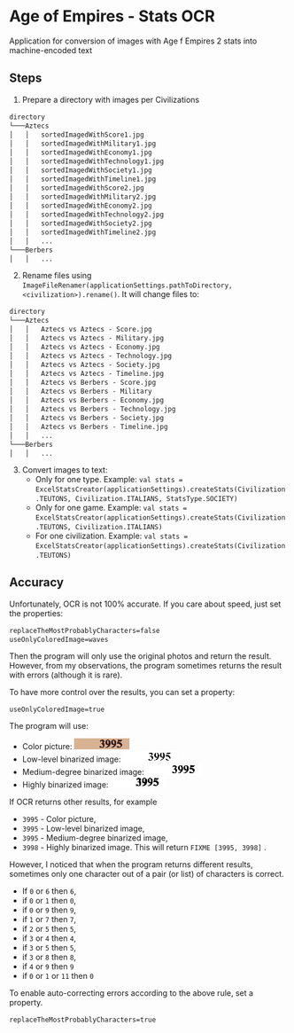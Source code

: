 # Age of Empires - Stats OCR
Application for conversion of images with Age f Empires 2 stats into machine-encoded text

## Steps
1. Prepare a directory with images per Civilizations
```
directory
└───Aztecs
│   │   sortedImagedWithScore1.jpg
│   │   sortedImagedWithMilitary1.jpg
│   │   sortedImagedWithEconomy1.jpg
│   │   sortedImagedWithTechnology1.jpg
│   │   sortedImagedWithSociety1.jpg
│   │   sortedImagedWithTimeline1.jpg
│   │   sortedImagedWithScore2.jpg
│   │   sortedImagedWithMilitary2.jpg
│   │   sortedImagedWithEconomy2.jpg
│   │   sortedImagedWithTechnology2.jpg
│   │   sortedImagedWithSociety2.jpg
│   │   sortedImagedWithTimeline2.jpg
│   │   ...
└───Berbers
│   │   ...
```
2. Rename files using `ImageFileRenamer(applicationSettings.pathToDirectory, <civilization>).rename()`. It will change files to:
```
directory
└───Aztecs
│   │   Aztecs vs Aztecs - Score.jpg
│   │   Aztecs vs Aztecs - Military.jpg
│   │   Aztecs vs Aztecs - Economy.jpg
│   │   Aztecs vs Aztecs - Technology.jpg
│   │   Aztecs vs Aztecs - Society.jpg
│   │   Aztecs vs Aztecs - Timeline.jpg
│   │   Aztecs vs Berbers - Score.jpg
│   │   Aztecs vs Berbers - Military
│   │   Aztecs vs Berbers - Economy.jpg
│   │   Aztecs vs Berbers - Technology.jpg
│   │   Aztecs vs Berbers - Society.jpg
│   │   Aztecs vs Berbers - Timeline.jpg
│   │   ...
└───Berbers
│   │   ...
```
3. Convert images to text:
   * Only for one type. Example: `val stats = ExcelStatsCreator(applicationSettings).createStats(Civilization.TEUTONS, Civilization.ITALIANS, StatsType.SOCIETY)`
   * Only for one game. Example: `val stats = ExcelStatsCreator(applicationSettings).createStats(Civilization.TEUTONS, Civilization.ITALIANS)`
   * For one civilization. Example: `val stats = ExcelStatsCreator(applicationSettings).createStats(Civilization.TEUTONS)`

## Accuracy
Unfortunately, OCR is not 100% accurate. If you care about speed, just set the properties:
```
replaceTheMostProbablyCharacters=false
useOnlyColoredImage=waves
```
Then the program will only use the original photos and return the result. However, from my observations, the program sometimes returns the result with errors (although it is rare).

To have more control over the results, you can set a property:
```
useOnlyColoredImage=true
```
The program will use: 
- Color picture: 
![](https://github.com/Patresss/Age-of-Empires---Stats-OCR/blob/master/examples/test%20Society%20PLAYER1%203%20-%20null.png)
- Low-level binarized image: 
![](https://github.com/Patresss/Age-of-Empires---Stats-OCR/blob/master/examples/test%20Society%20PLAYER1%203%20-%20115.png)
- Medium-degree binarized image: 
![](https://github.com/Patresss/Age-of-Empires---Stats-OCR/blob/master/examples/test%20Society%20PLAYER1%203%20-%20200.png)
- Highly binarized image: 
![](https://github.com/Patresss/Age-of-Empires---Stats-OCR/blob/master/examples/test%20Society%20PLAYER1%203%20-%20300.png)

If OCR returns other results, for example 
- `3995` - Color picture,
- `3995` - Low-level binarized image,
- `3995` - Medium-degree binarized image,
- `3998` - Highly binarized image.
This will return `FIXME [3995, 3998]` .

However, I noticed that when the program returns different results, sometimes only one character out of a pair (or list) of characters is correct.
* If `0` or `6` then `6`,
* if `0` or `1` then `0`,
* if `0` or `9` then `9`,
* if `1` or `7` then `7`,
* if `2` or `5` then `5`,
* if `3` or `4` then `4`,
* if `3` or `5` then `5`,
* if `3` or `8` then `8`,
* if `4` or `9` then `9`
* if `0` or `1` or `11` then `0`

To enable auto-correcting errors according to the above rule, set a property.
```
replaceTheMostProbablyCharacters=true
```
